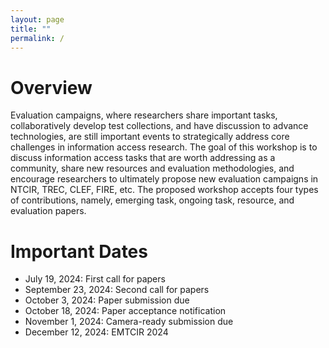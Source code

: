 ```yaml
---
layout: page
title: ""
permalink: /
---
```


# Overview
Evaluation campaigns, where researchers share important tasks, collaboratively develop test collections, and have discussion to advance technologies, are still important events to strategically address core challenges in information access research. 
  The goal of this workshop is to discuss information access tasks that are worth addressing as a community, share new resources and evaluation methodologies,
  and encourage researchers to ultimately propose new evaluation campaigns in  NTCIR, TREC, CLEF, FIRE, etc.
  The proposed workshop accepts four types of contributions, namely, 
  emerging task, ongoing task, resource, and evaluation papers.


# Important Dates
- July 19, 2024: First call for papers
- September 23, 2024: Second call for papers
- October 3, 2024: Paper submission due
- October 18, 2024: Paper acceptance notification
- November 1, 2024: Camera-ready submission due
- December 12, 2024: EMTCIR 2024

